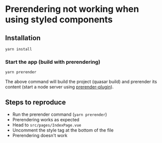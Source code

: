 # Prerendering not working when using styled components 

## Installation
```bash
yarn install
```

### Start the app (build with prerendering)
```bash
yarn prerender
```

The above command will build the project (quasar build) and prerender its content (start a node server using [prerender-plugin](https://github.com/mubaidr/prerender-plugin)).

## Steps to reproduce

- Run the prerender command (`yarn prerender`)
- Prerendering works as expected
- Head to `src/pages/IndexPage.vue`
- Uncomment the style tag at the bottom of the file
- Prerendering doesn't work
